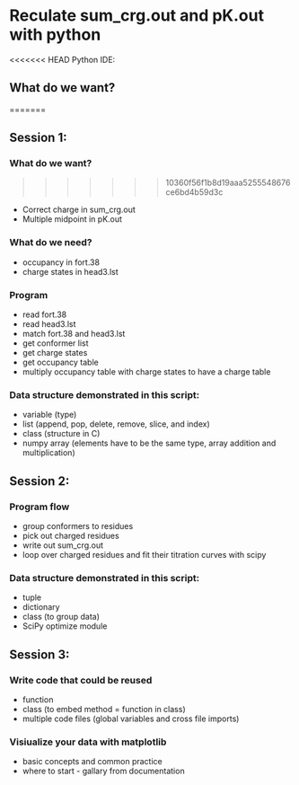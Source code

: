 # Reculate sum_crg.out and pK.out with python

<<<<<<< HEAD
Python IDE:


## What do we want?
=======
## Session 1:
### What do we want?
>>>>>>> 10360f56f1b8d19aaa5255548676ce6bd4b59d3c
* Correct charge in sum_crg.out
* Multiple midpoint in pK.out

### What do we need?
* occupancy in fort.38
* charge states in head3.lst

### Program
* read fort.38
* read head3.lst
* match fort.38 and head3.lst
* get conformer list
* get charge states
* get occupancy table
* multiply occupancy table with charge states to have a charge table

### Data structure demonstrated in this script:
* variable (type)
* list (append, pop, delete, remove, slice, and index)
* class (structure in C)
* numpy array (elements have to be the same type, array addition and multiplication)

## Session 2:
### Program flow
* group conformers to residues
* pick out charged residues
* write out sum_crg.out
* loop over charged residues and fit their titration curves with scipy

### Data structure demonstrated in this script:
* tuple
* dictionary
* class (to group data)
* SciPy optimize module

## Session 3:
### Write code that could be reused
* function
* class (to embed method = function in class)
* multiple code files (global variables and cross file imports)

### Visiualize your data with matplotlib
* basic concepts and common practice
* where to start - gallary from documentation

